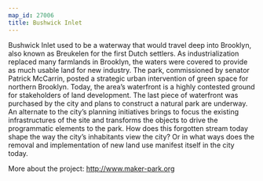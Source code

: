 ```yaml
---
map_id: 27006
title: Bushwick Inlet
---
```

Bushwick Inlet used to be a waterway that would travel deep into Brooklyn, also known as Breukelen for the first Dutch settlers. As industrialization replaced many farmlands in Brooklyn, the waters were covered to provide as much usable land for new industry. The park, commissioned by senator Patrick McCarrin, posted a strategic urban intervention of green space for northern Brooklyn. Today, the area’s waterfront is a highly contested ground for stakeholders of land development. The last piece of waterfront was purchased by the city and plans to construct a natural park are underway. An alternate to the city’s planning initiatives brings to focus the existing infrastructures of the site and transforms the objects to drive the programmatic elements to the park. How does this forgotten stream today shape the way the city’s inhabitants view the city? Or in what ways does the removal and implementation of new land use manifest itself in the city today.

More about the project: http://www.maker-park.org
